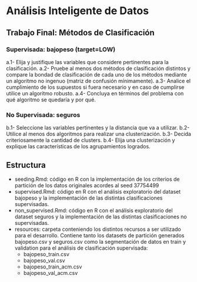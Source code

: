 # Análisis Inteligente de Datos

## Trabajo Final: Métodos de Clasificación

### Supervisada: bajopeso (target=LOW)
a.1- Elija y justifique las variables que considere pertinentes para la clasificación.
a.2- Pruebe al menos dos métodos de clasificación distintos y compare la bondad de
clasificación de cada uno de los métodos mediante un algoritmo no ingenuo (matriz de
confusión mínimamente).
a.3- Analice el cumplimiento de los supuestos si fuera necesario y en caso de cumplirse utilice
un algoritmo robusto.
a.4- Concluya en términos del problema con qué algoritmo se quedaría y por qué.

### No Supervisada: seguros

b.1- Seleccione las variables pertinentes y la distancia que va a utilizar.
b.2- Utilice al menos dos algoritmos para realizar una clusterización.
b.3- Decida criteriosamente la cantidad de clusters.
b.4- Elija una clusterización y explique las características de los agrupamientos logrados.

## Estructura

- seeding.Rmd: código en R con la implementación de los criterios de partición de los datos originales acordes al seed 37754499
- supervised.Rmd: código en R con el análisis exploratorio del dataset bajopeso y la implementación de las distintas clasificaciones supervisadas.
- non_supervised.Rmd: código en R con el análisis exploratorio del dataset seguros y la implementación de las distintas clasificaciones no supervisadas.
- resources: carpeta conteniendo los distintos recursos a ser utilizado para el desarrollo. Contiene tanto los datasets de partición generados bajopeso.csv y seguros.csv como la segmentación de datos en train y validation para el análisis de clasificación supervisada:
  - bajopeso_train.csv
  - bajopeso_val.csv
  - bajopeso_train_acm.csv
  - bajopeso_val_acm.csv


